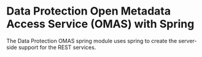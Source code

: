 <!-- SPDX-License-Identifier: CC-BY-4.0 -->
<!-- Copyright Contributors to the ODPi Egeria project. -->

# Data Protection Open Metadata Access Service (OMAS) with Spring

The Data Protection OMAS spring module uses spring to create the server-side support for the REST services.